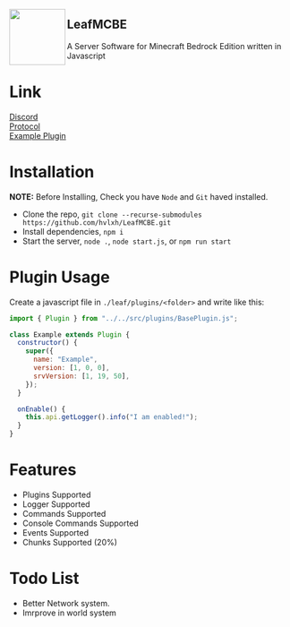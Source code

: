 <img width="100px" align="left" src="https://encrypted-tbn0.gstatic.com/images?q=tbn:ANd9GcTnpI4HLNuBlCdaN5lmt3_h00OEMNZ7yiK8EqhgqRY&s"></img>

<h2>LeafMCBE</h2>
<p>A Server Software for Minecraft Bedrock Edition written in Javascript</p>

# Link

[Discord](https://discord.gg/MdkcEWjdEn) <br>
[Protocol](https://github.com/PrismarineJS/bedrock-protocol) <br>
[Example Plugin](https://github.com/LeafMCBE/ExamplePlugin)

# Installation

**NOTE:** Before Installing, Check you have `Node` and `Git` haved installed.

- Clone the repo, `git clone --recurse-submodules https://github.com/hvlxh/LeafMCBE.git`
- Install dependencies, `npm i`
- Start the server, `node .`, `node start.js`, or `npm run start`

# Plugin Usage

Create a javascript file in `./leaf/plugins/<folder>` and write like this:

```js
import { Plugin } from "../../src/plugins/BasePlugin.js";

class Example extends Plugin {
  constructor() {
    super({
      name: "Example",
      version: [1, 0, 0],
      srvVersion: [1, 19, 50],
    });
  }

  onEnable() {
    this.api.getLogger().info("I am enabled!");
  }
}
```

# Features

- Plugins Supported
- Logger Supported
- Commands Supported
- Console Commands Supported
- Events Supported
- Chunks Supported (20%)

# Todo List

- Better Network system.
- Imrprove in world system
